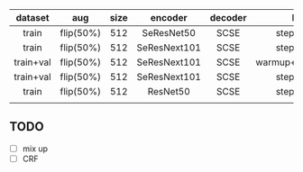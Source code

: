 |  dataset  |    aug    | size |   encoder    | decoder |       lr        |  mIoU  |
| :-------: | :-------: | :--: | :----------: | :-----: | :-------------: | :----: |
|   train   | flip(50%) | 512  |  SeResNet50  |  SCSE   |    step0.01     | 0.3146 |
|   train   | flip(50%) | 512  | SeResNext101 |  SCSE   |    step0.01     | 0.2733 |
| train+val | flip(50%) | 512  | SeResNext101 |  SCSE   | warmup+step0.02 | 0.334  |
| train+val | flip(50%) | 512  | SeResNext101 |  SCSE   |    step0.01     | 0.369  |
|   train   | flip(50%) | 512  |   ResNet50   |  SCSE   |    step0.01     | 0.2741 |
|           |           |      |              |         |                 |        |
## TODO

- [ ] mix up
- [ ] CRF